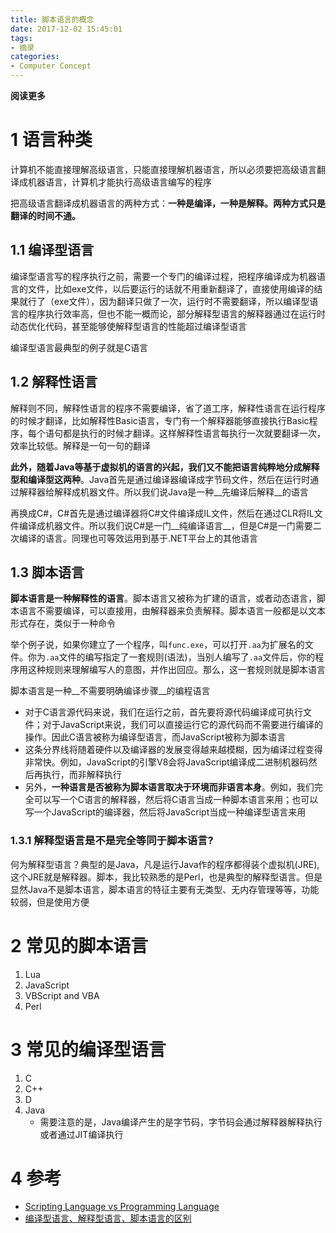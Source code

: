 ```yaml
---
title: 脚本语言的概念
date: 2017-12-02 15:45:01
tags: 
- 摘录
categories: 
- Computer Concept
---
```


__阅读更多__

<!--more-->

# 1 语言种类

计算机不能直接理解高级语言，只能直接理解机器语言，所以必须要把高级语言翻译成机器语言，计算机才能执行高级语言编写的程序

把高级语言翻译成机器语言的两种方式：__一种是编译，一种是解释。两种方式只是翻译的时间不通。__

## 1.1 编译型语言

编译型语言写的程序执行之前，需要一个专门的编译过程，把程序编译成为机器语言的文件，比如exe文件，以后要运行的话就不用重新翻译了，直接使用编译的结果就行了（exe文件），因为翻译只做了一次，运行时不需要翻译，所以编译型语言的程序执行效率高，但也不能一概而论，部分解释型语言的解释器通过在运行时动态优化代码，甚至能够使解释型语言的性能超过编译型语言

编译型语言最典型的例子就是C语言

## 1.2 解释性语言

解释则不同，解释性语言的程序不需要编译，省了道工序，解释性语言在运行程序的时候才翻译，比如解释性Basic语言，专门有一个解释器能够直接执行Basic程序，每个语句都是执行的时候才翻译。这样解释性语言每执行一次就要翻译一次，效率比较低。解释是一句一句的翻译

__此外，随着Java等基于虚拟机的语言的兴起，我们又不能把语言纯粹地分成解释型和编译型这两种__。Java首先是通过编译器编译成字节码文件，然后在运行时通过解释器给解释成机器文件。所以我们说Java是一种__先编译后解释__的语言

再换成C#，C#首先是通过编译器将C#文件编译成IL文件，然后在通过CLR将IL文件编译成机器文件。所以我们说C#是一门__纯编译语言__，但是C#是一门需要二次编译的语言。同理也可等效运用到基于.NET平台上的其他语言

## 1.3 脚本语言

__脚本语言是一种解释性的语言__。脚本语言又被称为扩建的语言，或者动态语言，脚本语言不需要编译，可以直接用，由解释器来负责解释。脚本语言一般都是以文本形式存在，类似于一种命令

举个例子说，如果你建立了一个程序，叫`func.exe`，可以打开`.aa`为扩展名的文件。你为`.aa`文件的编写指定了一套规则(语法)，当别人编写了`.aa`文件后，你的程序用这种规则来理解编写人的意图，并作出回应。那么，这一套规则就是脚本语言

脚本语言是一种__不需要明确编译步骤__的编程语言

* 对于C语言源代码来说，我们在运行之前，首先要将源代码编译成可执行文件；对于JavaScript来说，我们可以直接运行它的源代码而不需要进行编译的操作。因此C语言被称为编译型语言，而JavaScript被称为脚本语言
* 这条分界线将随着硬件以及编译器的发展变得越来越模糊，因为编译过程变得非常快。例如，JavaScript的引擎V8会将JavaScript编译成二进制机器码然后再执行，而非解释执行
* 另外，__一种语言是否被称为脚本语言取决于环境而非语言本身__。例如，我们完全可以写一个C语言的解释器，然后将C语言当成一种脚本语言来用；也可以写一个JavaScript的编译器，然后将JavaScript当成一种编译型语言来用

### 1.3.1 解释型语言是不是完全等同于脚本语言? 

何为解释型语言？典型的是Java，凡是运行Java作的程序都得装个虚拟机(JRE),这个JRE就是解释器。脚本，我比较熟悉的是Perl，也是典型的解释型语言。但是显然Java不是脚本语言，脚本语言的特征主要有无类型、无内存管理等等，功能较弱，但是使用方便

# 2 常见的脚本语言

1. Lua
1. JavaScript
1. VBScript and VBA
1. Perl

# 3 常见的编译型语言

1. C
1. C++
1. D
1. Java
    * 需要注意的是，Java编译产生的是字节码，字节码会通过解释器解释执行或者通过JIT编译执行

# 4 参考

* [Scripting Language vs Programming Language](https://stackoverflow.com/questions/17253545/scripting-language-vs-programming-language)
* [编译型语言、解释型语言、脚本语言的区别](http://blog.csdn.net/u011026329/article/details/51119402)
